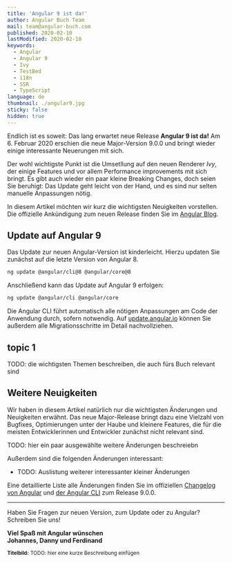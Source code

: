 ```yaml
---
title: 'Angular 9 ist da!'
author: Angular Buch Team
mail: team@angular-buch.com
published: 2020-02-10
lastModified: 2020-02-10
keywords:
  - Angular
  - Angular 9
  - Ivy
  - TestBed
  - i18n
  - SSR
  - TypeScript
language: de
thumbnail: ./angular9.jpg
sticky: false
hidden: true
---
```


Endlich ist es soweit: Das lang erwartet neue Release **Angular 9 ist da!**
Am 6. Februar 2020 erschien die neue Major-Version 9.0.0 und bringt wieder einige interessante Neuerungen mit sich.

Der wohl wichtigste Punkt ist die Umsetllung auf den neuen Renderer _Ivy_, der einige Features und vor allem Performance improvements mit sich bringt.
Es gibt auch wieder ein paar kleine Breaking Changes, doch seien Sie beruhigt: Das Update geht leicht von der Hand, und es sind nur selten manuelle Anpassungen nötig.

In diesem Artikel möchten wir kurz die wichtigsten Neuigkeiten vorstellen.
Die offizielle Ankündigung zum neuen Release finden Sie im [Angular Blog](https://blog.angular.io/23c97b63cfa3).

## Update auf Angular 9

Das Update zur neuen Angular-Version ist kinderleicht. Hierzu updaten Sie zunächst auf die letzte Version von Angular 8.

```sh
ng update @angular/cli@8 @angular/core@8
```

Anschließend kann das Update auf Angular 9 erfolgen:

```sh
ng update @angular/cli @angular/core
```

Die Angular CLI führt automatisch alle nötigen Anpassungen am Code der Anwendung durch, sofern notwendig.
Auf [update.angular.io](https://update.angular.io) können Sie außerdem alle Migrationsschritte im Detail nachvollziehen.

## topic 1

TODO: die wichtigsten Themen beschreiben, die auch fürs Buch relevant sind

## Weitere Neuigkeiten

Wir haben in diesem Artikel natürlich nur die wichtigsten Änderungen und Neuigkeiten erwähnt.
Das neue Major-Release bringt dazu eine Vielzahl von Bugfixes, Optimierungen unter der Haube und kleinere Features, die für die meisten Entwicklerinnen und Entwickler zunächst nicht relevant sind.

TODO: hier ein paar ausgewählte weitere Änderungen beschreiebn

Außerdem sind die folgenden Änderungen interessant:

- TODO: Auslistung weiterer interessanter kleiner Änderungen

Eine detaillierte Liste alle Änderungen finden Sie im offiziellen [Changelog von Angular](https://github.com/angular/angular/blob/master/CHANGELOG.md#900-2020-02-06) und [der Angular CLI](https://github.com/angular/angular-cli/releases/tag/v9.0.0) zum Release 9.0.0.

<hr>

Haben Sie Fragen zur neuen Version, zum Update oder zu Angular? Schreiben Sie uns!

**Viel Spaß mit Angular wünschen<br>
Johannes, Danny und Ferdinand**

<small>**Titelbild:** TODO: hier eine kurze Beschreibung einfügen</small>
